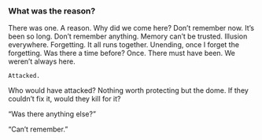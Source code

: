 ### What was the reason?

There was one. A reason. Why did we come here? Don’t remember now. It’s been so long. Don’t remember anything. Memory can’t be trusted. Illusion everywhere. Forgetting. It all runs together. Unending, once I forget the forgetting. Was there a time before? Once. There must have been. We weren’t always here. 

`Attacked.`

Who would have attacked? Nothing worth protecting but the dome. If they couldn’t fix it, would they kill for it?

“Was there anything else?”

“Can’t remember.”


